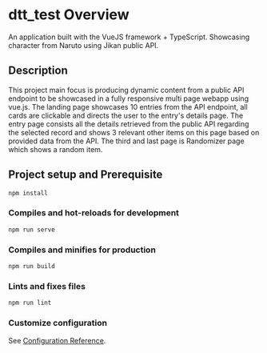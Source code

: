 # dtt_test Overview
An application built with the VueJS framework + TypeScript. Showcasing character from Naruto using Jikan public API. 

## Description
This project main focus is producing dynamic content from a public API endpoint to be showcased in a fully responsive multi page webapp using vue.js. The landing page showcases 10 entries from the API endpoint, all cards are clickable and directs the user to the entry's details page. The entry page consists all the details retrieved from the public API regarding the selected record and shows 3 relevant other items on this page based on provided data from the API. The third and last page is Randomizer page which shows a random item.


## Project setup and Prerequisite
```
npm install
```

### Compiles and hot-reloads for development
```
npm run serve
```

### Compiles and minifies for production
```
npm run build
```

### Lints and fixes files
```
npm run lint
```

### Customize configuration
See [Configuration Reference](https://cli.vuejs.org/config/).

